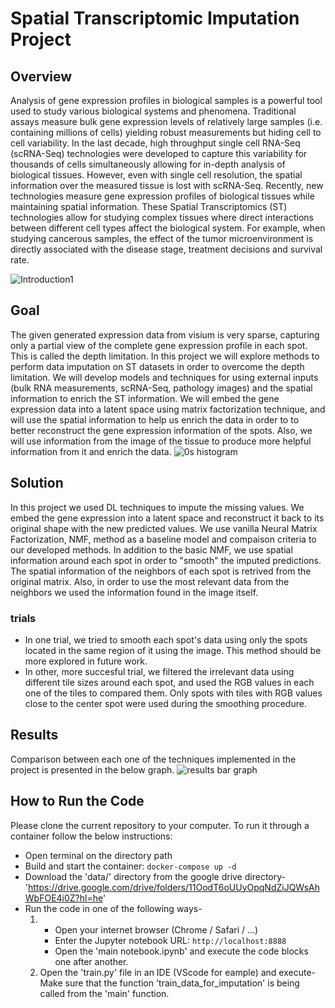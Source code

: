 # Spatial Transcriptomic Imputation Project
## Overview
Analysis of gene expression profiles in biological samples is a powerful tool used to study various biological systems and phenomena. Traditional assays measure bulk gene expression levels of relatively large samples (i.e. containing millions of cells) yielding robust measurements but hiding cell to cell variability. In the last decade, high throughput single cell RNA-Seq (scRNA-Seq) technologies were developed to capture this variability for thousands of cells simultaneously allowing for in-depth analysis of biological tissues. However, even with single cell resolution, the spatial information over the measured tissue is lost with scRNA-Seq. Recently, new technologies measure gene expression profiles of biological tissues while maintaining spatial information. These Spatial Transcriptomics (ST) technologies allow for studying complex tissues where direct interactions between different cell types affect the biological system. For example, when studying cancerous samples, the effect of the tumor microenvironment is directly associated with the disease stage, treatment decisions and survival rate.

![Introduction1](https://user-images.githubusercontent.com/59770634/215389841-49b45800-d811-49bf-8e5c-652357f2820c.PNG)

## Goal
The given generated expression data from visium is very sparse, capturing only a partial view of the complete gene expression profile in each spot. This is called the depth limitation.
In this project we will explore methods to perform data imputation on ST datasets in order to overcome the depth limitation. We will develop models and techniques for using external inputs (bulk RNA measurements, scRNA-Seq, pathology images) and the spatial information to enrich the ST information.
We will embed the gene expression data into a latent space using matrix factorization technique, and will use the spatial information to help us enrich the data in order to to better reconstruct the gene expression information of the spots. Also, we will use information from the image of the tissue to produce more helpful information from it and enrich the data.
![0s histogram](https://user-images.githubusercontent.com/59770634/215392106-eeb7ad88-a930-44ec-a73b-4b96e9b4df80.PNG)

## Solution
In this project we used DL techniques to impute the missing values. We embed the gene expression into a latent space and reconstruct it back to its original shape with the new predicted values. We use vanilla Neural Matrix Factorization, NMF, method as a baseline model and compaison criteria to our developed methods.
In addition to the basic NMF, we use spatial information around each spot in order to "smooth" the imputed predictions. The spatial information of the neighbors of each spot is retrived from the original matrix. Also, in order to use the most relevant data from the neighbors we used the information found in the image itself.
### trials
- In one trial, we tried to smooth each spot's data using only the spots located in the same region of it using the image. This method should be more explored in future work.
- In other, more succesful trial, we filtered the irrelevant data using different tile sizes around each spot, and used the RGB values in each one of the tiles to compared them. Only spots with tiles with RGB values close to the center spot were used during the smoothing procedure.

## Results
Comparison between each one of the techniques implemented in the project is presented in the below graph.
![results bar graph](https://user-images.githubusercontent.com/59770634/215393172-3612fe86-e81d-480d-8cd0-e84e2ec0f076.PNG)

## How to Run the Code
Please clone the current repository to your computer.
To run it through a container follow the below instructions:
- Open terminal on the directory path
- Build and start the container: `docker-compose up -d`
- Download the 'data/' directory from the google drive directory-
'https://drive.google.com/drive/folders/11OodT6oUUyOpqNdZiJQWsAhWbFOE4i0Z?hl=he'
- Run the code in one of the following ways-
  1. - Open your internet browser (Chrome / Safari / ...)
     - Enter the Jupyter notebook URL: `http://localhost:8888`
     - Open the 'main notebook.ipynb' and execute the code blocks one after another.
  2. Open the 'train.py' file in an IDE (VScode for eample) and execute- Make sure that the function 'train_data_for_imputation' is being called from the 'main' function.


